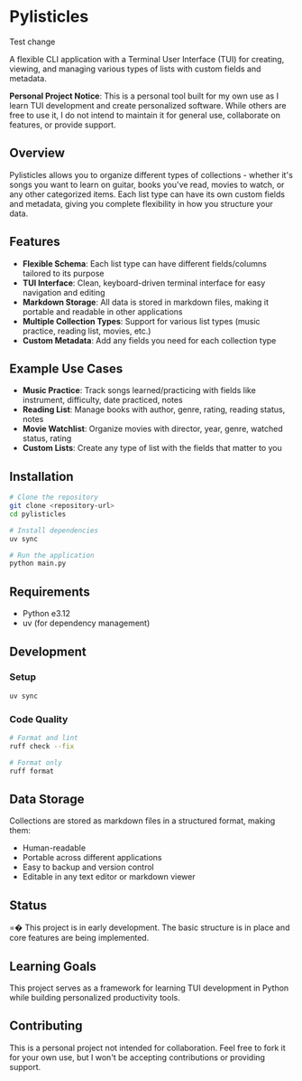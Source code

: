 # Pylisticles

Test change

A flexible CLI application with a Terminal User Interface (TUI) for creating, viewing, and managing various types of lists with custom fields and metadata.

**Personal Project Notice**: This is a personal tool built for my own use as I learn TUI development and create personalized software. While others are free to use it, I do not intend to maintain it for general use, collaborate on features, or provide support.

## Overview

Pylisticles allows you to organize different types of collections - whether it's songs you want to learn on guitar, books you've read, movies to watch, or any other categorized items. Each list type can have its own custom fields and metadata, giving you complete flexibility in how you structure your data.

## Features

- **Flexible Schema**: Each list type can have different fields/columns tailored to its purpose
- **TUI Interface**: Clean, keyboard-driven terminal interface for easy navigation and editing
- **Markdown Storage**: All data is stored in markdown files, making it portable and readable in other applications
- **Multiple Collection Types**: Support for various list types (music practice, reading list, movies, etc.)
- **Custom Metadata**: Add any fields you need for each collection type

## Example Use Cases

- **Music Practice**: Track songs learned/practicing with fields like instrument, difficulty, date practiced, notes
- **Reading List**: Manage books with author, genre, rating, reading status, notes
- **Movie Watchlist**: Organize movies with director, year, genre, watched status, rating
- **Custom Lists**: Create any type of list with the fields that matter to you

## Installation

```bash
# Clone the repository
git clone <repository-url>
cd pylisticles

# Install dependencies
uv sync

# Run the application
python main.py
```

## Requirements

- Python e3.12
- uv (for dependency management)

## Development

### Setup
```bash
uv sync
```

### Code Quality
```bash
# Format and lint
ruff check --fix

# Format only
ruff format
```

## Data Storage

Collections are stored as markdown files in a structured format, making them:
- Human-readable
- Portable across different applications
- Easy to backup and version control
- Editable in any text editor or markdown viewer

## Status

=� This project is in early development. The basic structure is in place and core features are being implemented.

## Learning Goals

This project serves as a framework for learning TUI development in Python while building personalized productivity tools.

## Contributing

This is a personal project not intended for collaboration. Feel free to fork it for your own use, but I won't be accepting contributions or providing support.

